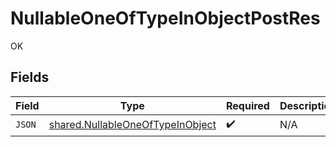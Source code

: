 # NullableOneOfTypeInObjectPostRes

OK


## Fields

| Field                                                                                       | Type                                                                                        | Required                                                                                    | Description                                                                                 |
| ------------------------------------------------------------------------------------------- | ------------------------------------------------------------------------------------------- | ------------------------------------------------------------------------------------------- | ------------------------------------------------------------------------------------------- |
| `JSON`                                                                                      | [shared.NullableOneOfTypeInObject](../../../pkg/models/shared/nullableoneoftypeinobject.md) | :heavy_check_mark:                                                                          | N/A                                                                                         |